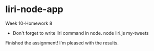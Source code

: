 # liri-node-app
Week 10-Homework 8


* Don't forget to write liri command in node. node liri.js my-tweets

Finished the assignment! I'm pleased with the results.
